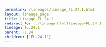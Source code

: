 ```yaml
---
permalink: /lineages/lineage_FL.24.1.html
layout: lineage_page
title: Lineage FL.24.1
redirect_to: ../lineage.html?lineage=FL.24.1
lineage: FL.24.1
parent: FL.24
children: ['FL.24.1']
---
```

